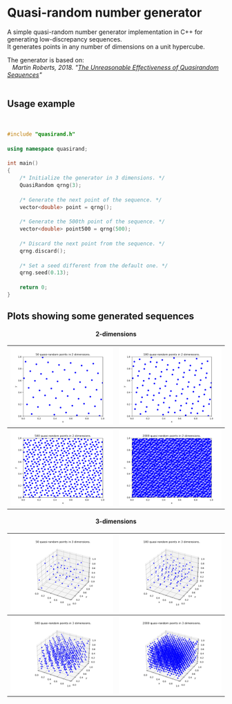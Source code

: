 # Quasi-random number generator

<p>A simple quasi-random number generator implementation in C++ for generating low-discrepancy sequences. <br>
It generates points in any number of dimensions on a unit hypercube.  
</p>

The generator is based on:  
&nbsp;&nbsp; *Martin Roberts, 2018. "[The Unreasonable Effectiveness of Quasirandom Sequences](http://extremelearning.com.au/unreasonable-effectiveness-of-quasirandom-sequences/)"*  
<br>

## Usage example
<br>

```cpp
#include "quasirand.h"

using namespace quasirand;

int main()
{
    /* Initialize the generator in 3 dimensions. */
    QuasiRandom qrng(3);

    /* Generate the next point of the sequence. */
    vector<double> point = qrng();

    /* Generate the 500th point of the sequence. */
    vector<double> point500 = qrng(500);

    /* Discard the next point from the sequence. */
    qrng.discard();

    /* Set a seed different from the default one. */
    qrng.seed(0.13);

    return 0;
}
```

## Plots showing some generated sequences

#### <center>2-dimensions</center>

|   ![](plots/2d_50.png)	|   ![](plots/2d_100.png)	|
|           ---	            |           ---	            |
|   ![](plots/2d_500.png)	|   ![](plots/2d_2000.png)	|

#### <center>3-dimensions</center>

|   ![](plots/3d_50.png)	|   ![](plots/3d_100.png)	|
|           ---	            |           ---	            |
|   ![](plots/3d_500.png)	|   ![](plots/3d_2000.png)	|
